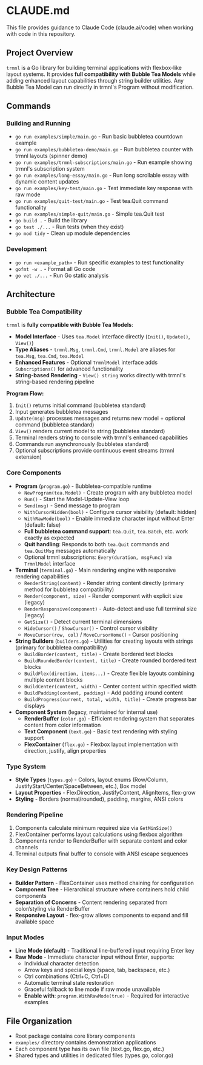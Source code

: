 # CLAUDE.md

This file provides guidance to Claude Code (claude.ai/code) when working with code in this repository.

## Project Overview

`trmnl` is a Go library for building terminal applications with flexbox-like layout systems. It provides **full compatibility with Bubble Tea Models** while adding enhanced layout capabilities through string builder utilities. Any Bubble Tea Model can run directly in trmnl's Program without modification.

## Commands

### Building and Running
- `go run examples/simple/main.go` - Run basic bubbletea countdown example
- `go run examples/bubbletea-demo/main.go` - Run bubbletea counter with trmnl layouts (spinner demo)
- `go run examples/trmnl-subscriptions/main.go` - Run example showing trmnl's subscription system
- `go run examples/long-essay/main.go` - Run long scrollable essay with dynamic content updates
- `go run examples/key-test/main.go` - Test immediate key response with raw mode
- `go run examples/quit-test/main.go` - Test tea.Quit command functionality
- `go run examples/simple-quit/main.go` - Simple tea.Quit test
- `go build .` - Build the library
- `go test ./...` - Run tests (when they exist)
- `go mod tidy` - Clean up module dependencies

### Development
- `go run <example_path>` - Run specific examples to test functionality
- `gofmt -w .` - Format all Go code
- `go vet ./...` - Run Go static analysis

## Architecture

### Bubble Tea Compatibility
`trmnl` is **fully compatible with Bubble Tea Models**:
- **Model Interface** - Uses `tea.Model` interface directly (`Init()`, `Update()`, `View()`)
- **Type Aliases** - `trmnl.Msg`, `trmnl.Cmd`, `trmnl.Model` are aliases for `tea.Msg`, `tea.Cmd`, `tea.Model`
- **Enhanced Features** - Optional `TrmnlModel` interface adds `Subscriptions()` for advanced functionality
- **String-based Rendering** - `View() string` works directly with trmnl's string-based rendering pipeline

**Program Flow:**
1. `Init()` returns initial command (bubbletea standard)
2. Input generates bubbletea messages
3. `Update(msg)` processes messages and returns new model + optional command (bubbletea standard)
4. `View()` renders current model to string (bubbletea standard)
5. Terminal renders string to console with trmnl's enhanced capabilities
6. Commands run asynchronously (bubbletea standard)
7. Optional subscriptions provide continuous event streams (trmnl extension)

### Core Components
- **Program** (`program.go`) - Bubbletea-compatible runtime
  - `NewProgram(tea.Model)` - Create program with any bubbletea model
  - `Run()` - Start the Model-Update-View loop 
  - `Send(msg)` - Send message to program
  - `WithCursorHidden(bool)` - Configure cursor visibility (default: hidden)
  - `WithRawMode(bool)` - Enable immediate character input without Enter (default: false)
  - **Full bubbletea command support**: `tea.Quit`, `tea.Batch`, etc. work exactly as expected
  - **Quit handling**: Responds to both `tea.Quit` commands and `tea.QuitMsg` messages automatically
  - Optional trmnl subscriptions: `Every(duration, msgFunc)` via `TrmnlModel` interface
- **Terminal** (`terminal.go`) - Main rendering engine with responsive rendering capabilities
  - `RenderString(content)` - Render string content directly (primary method for bubbletea compatibility)
  - `Render(component, size)` - Render component with explicit size (legacy)
  - `RenderResponsive(component)` - Auto-detect and use full terminal size (legacy)
  - `GetSize()` - Detect current terminal dimensions
  - `HideCursor()` / `ShowCursor()` - Control cursor visibility
  - `MoveCursor(row, col)` / `MoveCursorHome()` - Cursor positioning
- **String Builders** (`builders.go`) - Utilities for creating layouts with strings (primary for bubbletea compatibility)
  - `BuildBorder(content, title)` - Create bordered text blocks
  - `BuildRoundedBorder(content, title)` - Create rounded bordered text blocks
  - `BuildFlex(direction, items...)` - Create flexible layouts combining multiple content blocks
  - `BuildCenter(content, width)` - Center content within specified width
  - `BuildPadding(content, padding)` - Add padding around content
  - `BuildProgress(current, total, width, title)` - Create progress bar displays
- **Component System** (legacy, maintained for internal use)
  - **RenderBuffer** (`color.go`) - Efficient rendering system that separates content from color information
  - **Text Component** (`text.go`) - Basic text rendering with styling support
  - **FlexContainer** (`flex.go`) - Flexbox layout implementation with direction, justify, align properties

### Type System
- **Style Types** (`types.go`) - Colors, layout enums (Row/Column, JustifyStart/Center/SpaceBetween, etc.), Box model
- **Layout Properties** - FlexDirection, JustifyContent, AlignItems, flex-grow
- **Styling** - Borders (normal/rounded), padding, margins, ANSI colors

### Rendering Pipeline
1. Components calculate minimum required size via `GetMinSize()`
2. FlexContainer performs layout calculations using flexbox algorithm
3. Components render to RenderBuffer with separate content and color channels
4. Terminal outputs final buffer to console with ANSI escape sequences

### Key Design Patterns
- **Builder Pattern** - FlexContainer uses method chaining for configuration
- **Component Tree** - Hierarchical structure where containers hold child components
- **Separation of Concerns** - Content rendering separated from color/styling via RenderBuffer
- **Responsive Layout** - flex-grow allows components to expand and fill available space

### Input Modes
- **Line Mode (default)** - Traditional line-buffered input requiring Enter key
- **Raw Mode** - Immediate character input without Enter, supports:
  - Individual character detection
  - Arrow keys and special keys (space, tab, backspace, etc.)
  - Ctrl combinations (Ctrl+C, Ctrl+D)
  - Automatic terminal state restoration
  - Graceful fallback to line mode if raw mode unavailable
  - **Enable with**: `program.WithRawMode(true)` - Required for interactive examples

## File Organization
- Root package contains core library components
- `examples/` directory contains demonstration applications
- Each component type has its own file (text.go, flex.go, etc.)
- Shared types and utilities in dedicated files (types.go, color.go)